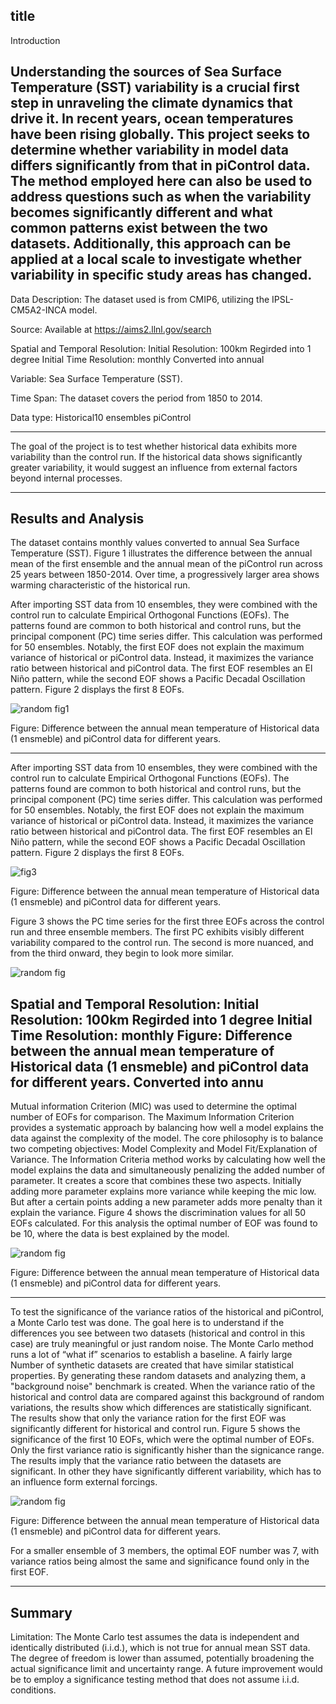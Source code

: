 title
---
Introduction

Understanding the sources of Sea Surface Temperature (SST) variability is a crucial first step in unraveling the climate dynamics that drive it. In recent years, ocean temperatures have been rising globally. This project seeks to determine whether variability in model data differs significantly from that in piControl data. The method employed here can also be used to address questions such as when the variability becomes significantly different and what common patterns exist between the two datasets. Additionally, this approach can be applied at a local scale to investigate whether variability in specific study areas has changed.
---
Data Description:
The dataset used is from CMIP6, utilizing the IPSL-CM5A2-INCA model. 

Source:
Available at https://aims2.llnl.gov/search

Spatial and Temporal Resolution:
Initial Resolution: 100km
Regirded into 1 degree
Initial Time Resolution: monthly
Converted into annual

Variable:
Sea Surface Temperature (SST).

Time Span:
The dataset covers the period from 1850 to 2014.

Data type: 
Historical10 ensembles
piControl

---
The goal of the project is to test whether historical data exhibits more variability than the control run. If the historical data shows significantly greater variability, it would suggest an influence from external factors beyond internal processes.

---
## Results and Analysis

The dataset contains monthly values converted to annual Sea Surface Temperature (SST). Figure 1 illustrates the difference between the annual mean of the first ensemble and the annual mean of the piControl run across 25 years between 1850-2014. Over time, a progressively larger area shows warming characteristic of the historical run.

After importing SST data from 10 ensembles, they were combined with the control run to calculate Empirical Orthogonal Functions (EOFs). The patterns found are common to both historical and control runs, but the principal component (PC) time series differ. This calculation was performed for 50 ensembles. Notably, the first EOF does not explain the maximum variance of historical or piControl data. Instead, it maximizes the variance ratio between historical and piControl data. The first EOF resembles an El Niño pattern, while the second EOF shows a Pacific Decadal Oscillation pattern. Figure 2 displays the first 8 EOFs. 


![random fig1](https://github.com/Aahelee/CLIM680_project_/blob/main/figures/climatology.png)

Figure: Difference between the annual mean temperature of Historical data (1 ensmeble) and piControl data for different years.

---
After importing SST data from 10 ensembles, they were combined with the control run to calculate Empirical Orthogonal Functions (EOFs). The patterns found are common to both historical and control runs, but the principal component (PC) time series differ. This calculation was performed for 50 ensembles. Notably, the first EOF does not explain the maximum variance of historical or piControl data. Instead, it maximizes the variance ratio between historical and piControl data. The first EOF resembles an El Niño pattern, while the second EOF shows a Pacific Decadal Oscillation pattern. Figure 2 displays the first 8 EOFs. 

![fig3](https://github.com/Aahelee/CLIM680_project_/blob/main/figures/eof8.png)

Figure: Difference between the annual mean temperature of Historical data (1 ensmeble) and piControl data for different years.

Figure 3 shows the PC time series for the first three EOFs across the control run and three ensemble members. The first PC exhibits visibly different variability compared to the control run. The second is more nuanced, and from the third onward, they begin to look more similar.

![random fig](https://github.com/Aahelee/CLIM680_project_/blob/main/figures/pc3.png)

Spatial and Temporal Resolution:
Initial Resolution: 100km
Regirded into 1 degree
Initial Time Resolution: monthly
Figure: Difference between the annual mean temperature of Historical data (1 ensmeble) and piControl data for different years.
Converted into annu
---
Mutual information Criterion (MIC) was used to determine the optimal number of EOFs for comparison. The Maximum Information Criterion provides a systematic approach by balancing how well a model explains the data against the complexity of the model. The core philosophy is to balance two competing objectives: Model Complexity and Model Fit/Explanation of Variance. The Information Criteria method works by calculating how well the model explains the data and simultaneously penalizing the added number of parameter. It creates a score that combines these two aspects. Initially adding more parameter explains more variance while keeping the mic low. But after a certain points adding a new parameter adds more penalty than it explain the variance. Figure 4 shows the discrimination values for all 50 EOFs calculated. For this analysis the optimal number of EOF was found to be 10, where the data is best explained by the model. 

![random fig](https://github.com/Aahelee/CLIM680_project_/blob/main/figures/dis.png)


Figure: Difference between the annual mean temperature of Historical data (1 ensmeble) and piControl data for different years.


---
To test the significance of the variance ratios of the historical and piControl, a Monte Carlo test was done. The goal here is to understand if the differences you see between two datasets (historical and control in this case) are truly meaningful or just random noise. The Monte Carlo method runs a lot of “what if” scenarios to establish a baseline. A fairly large
Number of synthetic datasets are created that have similar statistical properties. By generating these random datasets and analyzing them, a "background noise" benchmark is created. When the variance ratio of the historical and control data are compared against this background of random variations, the results show which differences are statistically significant. The results show that only the variance ration for the first EOF was significantly different for historical and control run. Figure 5 shows the significance of the first 10 EOFs, which were the optimal number of EOFs. Only the first variance ratio is significantly hisher than the signicance range. The results imply that the variance ratio between the datasets are significant. In other they have significantly different variability, which has to an influence form external forcings. 

![random fig](https://github.com/Aahelee/CLIM680_project_/blob/main/figures/var_ratio.png)

Figure: Difference between the annual mean temperature of Historical data (1 ensmeble) and piControl data for different years.

For a smaller ensemble of 3 members, the optimal EOF number was 7, with variance ratios being almost the same and significance found only in the first EOF.

---
## Summary 

Limitation: The Monte Carlo test assumes the data is independent and identically distributed (i.i.d.), which is not true for annual mean SST data. The degree of freedom is lower than assumed, potentially broadening the actual significance limit and uncertainty range. A future improvement would be to employ a significance testing method that does not assume i.i.d. conditions.




